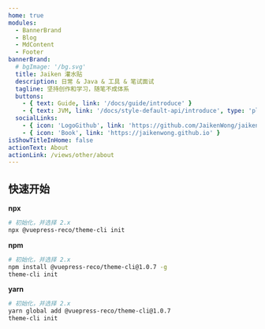 ```yaml
---
home: true
modules:
  - BannerBrand
  - Blog
  - MdContent
  - Footer
bannerBrand:
  # bgImage: '/bg.svg'
  title: Jaiken 灌水贴
  description: 日常 & Java & 工具 & 笔试面试
  tagline: 坚持创作和学习，随笔不成体系
  buttons:
    - { text: Guide, link: '/docs/guide/introduce' }
    - { text: JVM, link: '/docs/style-default-api/introduce', type: 'plain' }
  socialLinks:
    - { icon: 'LogoGithub', link: 'https://github.com/JaikenWong/jaikenwong.github.io' }
    - { icon: 'Book', link: 'https://jaikenwong.github.io' }
isShowTitleInHome: false
actionText: About
actionLink: /views/other/about
---
```


## 快速开始

**npx**

```bash
# 初始化，并选择 2.x
npx @vuepress-reco/theme-cli init
```

**npm**

```bash
# 初始化，并选择 2.x
npm install @vuepress-reco/theme-cli@1.0.7 -g
theme-cli init
```

**yarn**

```bash
# 初始化，并选择 2.x
yarn global add @vuepress-reco/theme-cli@1.0.7
theme-cli init
```
